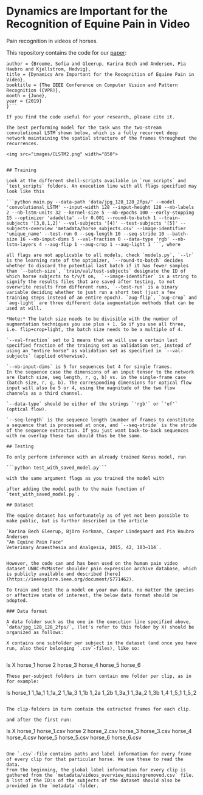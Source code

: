 # Dynamics are Important for the Recognition of Equine Pain in Video

Pain recognition in videos of horses.

This repository contains the code for our [paper](http://openaccess.thecvf.com/content_CVPR_2019/html/Broome_Dynamics_Are_Important_for_the_Recognition_of_Equine_Pain_in_CVPR_2019_paper.html):

```@InProceedings{Broome_2019_CVPR,
author = {Broome, Sofia and Gleerup, Karina Bech and Andersen, Pia Haubro and Kjellstrom, Hedvig},
title = {Dynamics Are Important for the Recognition of Equine Pain in Video},
booktitle = {The IEEE Conference on Computer Vision and Pattern Recognition (CVPR)},
month = {June},
year = {2019}
}```

If you find the code useful for your research, please cite it.

The best performing model for the task was the two-stream convolutional LSTM shown below, which is a fully recurrent deep network maintaining the spatial structure of the frames throughout the recurrences.

<img src="images/CLSTM2.png" width="850">


## Training

Look at the different shell-scripts available in `run_scripts` and `test_scripts` folders. An execution line with all flags specified may look like this

```python main.py --data-path 'data/jpg_128_128_2fps/' --model 'convolutional_LSTM' --input-width 128 --input-height 128 --nb-labels 2 --nb-lstm-units 32 --kernel-size 5 --nb-epochs 100 --early-stopping 15 --optimizer 'adadelta' --lr 0.001 --round-to-batch 1 --train-subjects '[3,0,1,2]' --val-subjects '[4]' --test-subjects '[5]' --subjects-overview 'metadata/horse_subjects.csv' --image-identifier 'unique_name' --test-run 0 --seq-length 10 --seq-stride 10 --batch-size 16 --nb-input-dims 5 --val-fraction 0 --data-type 'rgb' --nb-lstm-layers 4 --aug-flip 1 --aug-crop 1 --aug-light 1 ```, where

all flags are not applicable to all models, check `models.py`, `--lr` is the learning rate of the optimizer, `--round-to-batch` decides whether to discard the potential last batch if it has fewer samples than `--batch-size`, `train/val/test-subjects` designate the ID of which horse subjects to t/v/t on,  `--image-identifier` is a string to signify the results files that are saved after testing, to not overwrite results from different runs, `--test-run` is a binary variable deciding whether to just run a short test (just a few training steps instead of an entire epoch). `aug-flip`, `aug-crop` and `aug-light` are three different data augmentation methods that can be used at will.

*Note:* The batch size needs to be divisible with the number of augmentation techniques you use plus + 1. So if you use all three, i.e. flip+crop+light, the batch size needs to be a multiple of 4.

`--val-fraction` set to 1 means that we will use a certain last specified fraction of the training set as validation set, instead of using an "entire horse" as validation set as specified in `--val-subjects` (applied otherwise).

`--nb-input-dims` is 5 for sequences but 4 for single frames.
In the sequence case the dimensions of an input tensor to the network are (batch size, seq length, r, g, b) vs. in the single-frame case (batch size, r, g, b). The corresponding dimensions for optical flow input will also be 5 or 4, using the magnitude of the two flow channels as a third channel.

`--data-type` should be either of the strings `'rgb'` or `'of'` (optical flow).  

`--seq-length` is the sequence length (number of frames to constitute a sequence that is processed at once, and `--seq-stride` is the stride of the sequence extraction. If you just want back-to-back sequences with no overlap these two should thus be the same. 

## Testing

To only perform inference with an already trained Keras model, run

```python test_with_saved_model.py```

with the same argument flags as you trained the model with

after adding the model path to the main function of `test_with_saved_model.py`.

## Dataset

The equine dataset has unfortunately as of yet not been possible to make public, but is further described in the article

`Karina Bech Gleerup, Björn Forkman, Casper Lindegaard and Pia Haubro Andersen
"An Equine Pain Face"
Veterinary Anaesthesia and Analgesia, 2015, 42, 103–114`.


However, the code can and has been used on the human pain video dataset UNBC-McMaster shoulder pain expression archive database, which is publicly available and described [here](https://ieeexplore.ieee.org/document/5771462).

To train and test the a model on your own data, no matter the species or affective state of interest, the below data format should be adopted.

### Data format

A data folder such as the one in the execution line specified above, `data/jpg_128_128_2fps/`, (let's refer to this folder by X) should be organized as follows:

X contains one subfolder per subject in the dataset (and once you have run, also their belonging `.csv`-files), like so:
 
```
ls X
horse_1 horse 2 horse_3 horse_4 horse_5 horse_6
```
These per-subject folders in turn contain one folder per clip, as in for example:

```
ls horse_1
1_1a_1 1_1a_2 1_1a_3 1_1b   1_2a   1_2b   1_3a_1 1_3a_2 1_3b   1_4    1_5_1  1_5_2
```

The clip-folders in turn contain the extracted frames for each clip.

and after the first run:

```
ls X
horse_1 horse_1.csv horse 2 horse_2.csv horse_3 horse_3.csv horse_4 horse_4.csv horse_5 horse_5.csv horse_6 horse_6.csv 
```

One `.csv`-file contains paths and label information for every frame of every clip for that particular horse. We use these to read the data.
From the beginning, the global label information for every clip is gathered from the `metadata/videos_overview_missingremoved.csv` file.
A list of the ID:s of the subjects of the dataset should also be provided in the `metadata`-folder.

